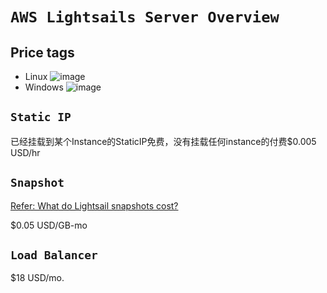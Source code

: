 # `AWS Lightsails Server Overview`

## Price tags
- Linux
![image](https://user-images.githubusercontent.com/14041622/45219164-9eb4d300-b2dc-11e8-8299-50d91909c9dc.png)
- Windows
![image](https://user-images.githubusercontent.com/14041622/45219183-a70d0e00-b2dc-11e8-8181-bbb83265dd21.png)


## `Static IP`
已经挂载到某个Instance的StaticIP免费，没有挂载任何instance的付费$0.005 USD/hr

## `Snapshot`
[Refer: What do Lightsail snapshots cost?](https://aws.amazon.com/lightsail/faq/)

$0.05 USD/GB-mo

## `Load Balancer`
$18 USD/mo.